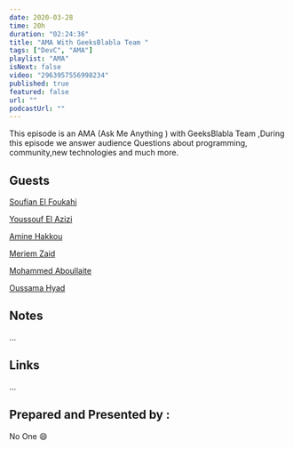 ```yaml
---
date: 2020-03-28
time: 20h
duration: "02:24:36"
title: "AMA With GeeksBlabla Team "
tags: ["DevC", "AMA"]
playlist: "AMA"
isNext: false
video: "2963957556998234"
published: true
featured: false
url: ""
podcastUrl: ""
---
```


This episode is an AMA (Ask Me Anything ) with GeeksBlabla Team ,During this episode we answer audience Questions about programming, community,new technologies and much more.

## Guests

[Soufian El Foukahi](https://twitter.com/souffanda/)

[Youssouf El Azizi](https://elazizi.com/)

[Amine Hakkou](https://www.hakkou.me/)

[Meriem Zaid](https://www.facebook.com/MeriemZaid)

[Mohammed Aboullaite](https://aboullaite.me/)

[Oussama Hyad](https://www.facebook.com/heoussama.oussama)

## Notes

...

## Links

...

## Prepared and Presented by :

No One 😄
